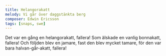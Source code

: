 ```yaml
---
title: Helangorakatt
melody: Vi går över daggstänkta berg
composer: Edwin Ericsson
tags: [snaps, swe]
---
```


Det var en gång en
helangorakatt, fallera!
Som älskade en vanlig
bonnakatt, fallera!
Och följden blev en jamare,
fast den blev mycket tamare,
för den var bara
halvan-går-akatt, fallera!
